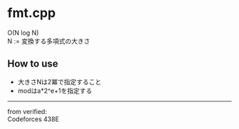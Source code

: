 fmt.cpp
===================
O(N log N)  
N := 変換する多項式の大きさ

How to use
----------
* 大きさNは2冪で指定すること
* modはa*2^e+1を指定する

----
from 
verified:  
Codeforces 438E
